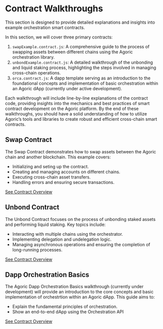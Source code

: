 # Contract Walkthroughs

This section is designed to provide detailed explanations and insights into example orchestration smart contracts. 

In this section, we will cover three primary contracts:

1. `swapExample.contract.js`: A comprehensive guide to the process of swapping assets between different chains using the Agoric orchestration library.
2. `unbondExample.contract.js`: A detailed walkthrough of the unbonding and liquid staking process, highlighting the steps involved in managing cross-chain operations.
3.	`orca.contract.js`: A dapp template serving as an introduction to the foundational concepts and implementation of basic orchestration within an Agoric dApp (currently under active development).

Each walkthrough will include line-by-line explanations of the contract code, providng insights into the mechanics and best practices of smart contract development on the Agoric platform. By the end of these walkthroughs, you should have a solid understanding of how to utilize Agoric’s tools and libraries to create robust and efficient cross-chain smart contracts.

## Swap Contract

The Swap Contract demonstrates how to swap assets between the Agoric chain and another blockchain. This example covers:

- Initializing and seting up the contract.
- Creating and managing accounts on different chains.
- Executing cross-chain asset transfers.
- Handling errors and ensuring secure transactions.

[See Contract Overview](/guides/orchestration/getting-started/contract-walkthrough/cross-chain-swap)

## Unbond Contract

The Unbond Contract focuses on the process of unbonding staked assets and performing liquid staking. Key topics include:

- Interacting with multiple chains using the orchestrator.
- Implementing delegation and undelegation logic.
- Managing asynchronous operations and ensuring the completion of long-running processes.

[See Contract Overview](/guides/orchestration/getting-started/contract-walkthrough/cross-chain-unbond)


## Dapp Orchestration Basics

The Agoric Dapp Orchestration Basics walkthrough (currently under development) will provide an introduction to the core concepts and basic implementation of orchestrtion within an Agoric dApp. This guide aims to:

- Explain the fundamental principles of orchestration.
- Show an end-to-end dApp using the Orchestration API

[See Contract Overview](/guides/orchestration/getting-started/contract-walkthrough/orchestration-basics)
